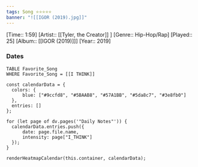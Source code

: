 ```yaml
---
tags: Song ⭐⭐⭐⭐⭐ 
banner: "![[IGOR (2019).jpg]]"
---
```

[Time:: 1:59]
[Artist:: [[Tyler, the Creator]] ]
[Genre:: Hip-Hop/Rap]
[Played:: 25]
[Album:: [[IGOR (2019)]]]
[Year:: 2019]
### Dates
````dataview
TABLE Favorite_Song
WHERE Favorite_Song = [[I THINK]]
````
  ```dataviewjs
const calendarData = { 
	colors: { 
		blue: ["#9ccfd8", "#5BAAB8", "#57A1BB", "#5da8c7", "#3e8fb0"] 
	}, 
	entries: [] 
}; 

for (let page of dv.pages('"Daily Notes"')) { 
	calendarData.entries.push({ 
		date: page.file.name, 
		intensity: page["I_THINK"]
	}); 
} 

renderHeatmapCalendar(this.container, calendarData);
```
